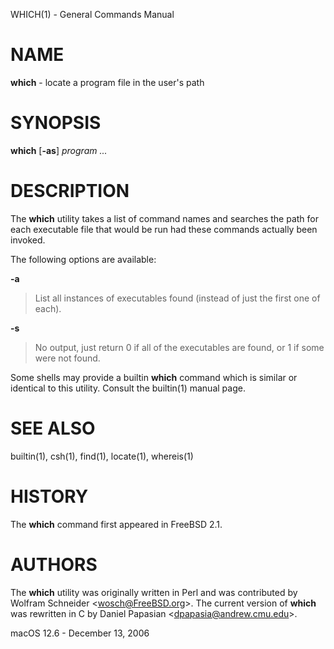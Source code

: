 WHICH(1) - General Commands Manual

# NAME

**which** - locate a program file in the user's path

# SYNOPSIS

**which**
\[**-as**]
*program&nbsp;...*

# DESCRIPTION

The
**which**
utility
takes a list of command names and searches the path for each executable
file that would be run had these commands actually been invoked.

The following options are available:

**-a**

> List all instances of executables found (instead of just the first one
> of each).

**-s**

> No output, just return 0 if all of the executables are found, or 1 if
> some were not found.

Some shells may provide a builtin
**which**
command which is similar or identical to this utility.
Consult the
builtin(1)
manual page.

# SEE ALSO

builtin(1),
csh(1),
find(1),
locate(1),
whereis(1)

# HISTORY

The
**which**
command first appeared in
FreeBSD 2.1.

# AUTHORS

The
**which**
utility was originally written in Perl and was contributed by
Wolfram Schneider &lt;[wosch@FreeBSD.org](mailto:wosch@FreeBSD.org)&gt;.
The current version of
**which**
was rewritten in C by
Daniel Papasian &lt;[dpapasia@andrew.cmu.edu](mailto:dpapasia@andrew.cmu.edu)&gt;.

macOS 12.6 - December 13, 2006
